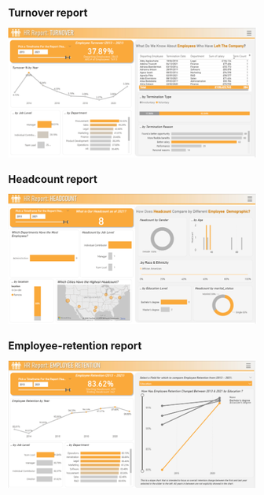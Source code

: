 ## Turnover report
![Dashboard Screenshot](Turnover.PNG)








## Headcount report
![Dashboard Screenshot](Headcount.PNG)







## Employee-retention report
![Dashboard Screenshot](Employee-retention.PNG)

